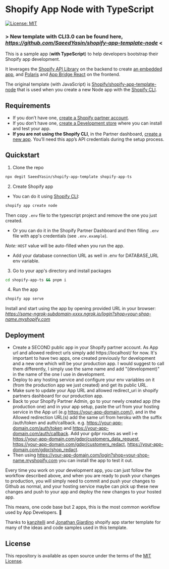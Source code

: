 # Shopify App Node with TypeScript

[![License: MIT](https://img.shields.io/badge/License-MIT-green.svg)](LICENSE.md)

### > New template with CLI3.0 can be found here, _https://github.com/SaeedYasin/shopify-app-template-node_ <

This is a sample app (**with TypeScript**) to help developers bootstrap their Shopify app development.

It leverages the [Shopify API Library](https://github.com/Shopify/shopify-node-api) on the backend to create [an embedded app](https://shopify.dev/apps/tools/app-bridge/getting-started#embed-your-app-in-the-shopify-admin), and [Polaris](https://github.com/Shopify/polaris-react) and [App Bridge React](https://shopify.dev/tools/app-bridge/react-components) on the frontend.

The original template (with JavaScript) is [Shopify/shopify-app-template-node](https://github.com/Shopify/shopify-app-template-node) that is used when you create a new Node app with the [Shopify CLI](https://shopify.dev/apps/tools/cli).

## Requirements

- If you don’t have one, [create a Shopify partner account](https://partners.shopify.com/signup).
- If you don’t have one, [create a Development store](https://help.shopify.com/en/partners/dashboard/development-stores#create-a-development-store) where you can install and test your app.
- **If you are not using the Shopify CLI**, in the Partner dashboard, [create a new app](https://help.shopify.com/en/api/tools/partner-dashboard/your-apps#create-a-new-app). You’ll need this app’s API credentials during the setup process.

## Quickstart

1. Clone the repo

```sh
npx degit SaeedYasin/shopify-app-template shopify-app-ts
```

2. Create Shopify app

- You can do it using [Shopify CLI](https://github.com/Shopify/shopify-cli):

```sh
shopify app create node
```

Then copy `.env` file to the typescript project and remove the one you just created.

- Or you can do it in the Shopify Partner Dashboard and then filling `.env` file with app's credentials (see `.env.example`).

_Note:_ `HOST` value will be auto-filled when you run the app.

- Add your database connection URL as well in .env for DATABASE_URL env variable.

3. Go to your app's directory and install packages

```sh
cd shopify-app-ts && pnpm i
```

4. Run the app

```sh
shopify app serve
```

Install and start using the app by opening provided URL in your browser: _https://some-ngrok-subdomain-xxxx.ngrok.io/login?shop=your-shop-name.myshopify.com_

## Deployment

- Create a SECOND public app in your Shopify partner account. As App url and allowed redirect urls simply add https://localhost/ for now. It's important to have two apps, one created previously for development and a new one which will be your production app. I would suggest to call them differently, I simply use the same name and add "(development)" in the name of the one I use in development.
- Deploy to any hosting service and configure your env variables on it (from the production app we just created) and get its public URL.
- Make sure to update your App URL and allowed redirect_uri in shopify partners dashboard for our production app.
- Back to your Shopify Partner Admin, go to your newly created app (the production one) and in your app setup, paste the url from your hosting service in the App url (e.g https://your-app-domain.com/), and in the Allowed redirection URL(s) add the same url from heroku with the suffix /auth/token and auth/callback. e.g. https://your-app-domain.com/auth/token and https://your-app-domain.com/auth/callback. Add your gdpr routes as well i-e https://your-app-domain.com/gdpr/customers_data_request, https://your-app-domain.com/gdpr/customers_redact, https://your-app-domain.com/gdpr/shop_redact.
- Then using https://your-app-domain.com/login?shop=your-shop-name.myshopify.com you can install the app to test it out.

Every time you work on your development app, you can just follow the workflow described above, and when you are ready to push your changes to production, you will simply need to commit and push your changes to Github as normal, and your hosting service maybe can pick up these new changes and push to your app and deploy the new changes to your hosted app.

This means, one code base but 2 apps, this is the most common workflow used by App Developers. 🎉

Thanks to [kanzitelli](https://github.com/kanzitelli/shopify-app-template-typescript) and [Jonathan Giardino](https://github.com/jonathangiardino/shopify-app-starter) shopify app starter template for many of the ideas and code samples used in this template.

## License

This repository is available as open source under the terms of the [MIT License](https://opensource.org/licenses/MIT).
